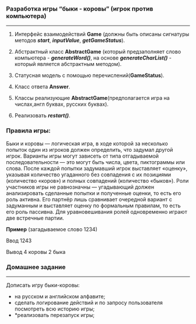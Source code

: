 ### Разработка игры “быки - коровы” (игрок против компьютера)
---

1. Интерфейс взаимодействий **Game** (должны быть описаны сигнатуры методов ***start***, ***inputValue***, ***getGameStatus***).

2. Абстрактный класс **AbstractGame** (который предзаполняет слово компьютера - ***generateWord()***, на основе ***generateCharList()*** - который является абстрактным методом).

3. Статусная модель с помощью перечислений(**GameStatus**).

4. Класс ответа **Answer**.

5. Классы реализующие **AbstractGame**(предполагается игра на числах,англ буквах, русских буквах).

6. Реализовать ***restart()***.

### Правила игры:
Быки и коровы — логическая игра, в ходе которой за несколько попыток один из игроков должен определить, что задумал другой игрок. Варианты игры могут зависеть от типа отгадываемой последовательности — это могут быть числа, цвета, пиктограммы или слова. После каждой попытки задумавший игрок выставляет «оценку», указывая количество угаданного без совпадения с их позициями (количество «коров») и полных совпадений (количество «быков»). Роли участников игры не равнозначны — угадывающий должен анализировать сделанные попытки и полученные оценки, то есть его роль активна. Его партнёр лишь сравнивает очередной вариант с задуманным и выставляет оценку по формальным правилам, то есть его роль пассивна. Для уравновешивания ролей одновременно играют две встречные партии.

**Пример** (загадываемое слово 1234)

Ввод 1243 

Вывод 4 коровы 2 быка

### Домашнее задание
---
Дописать игру быки-коровы:
- на русском и английском алфавите;
- сделать логирование действий и по запросу пользователя посмотреть всю историю игры;
- *реализовать перезапуск игры;